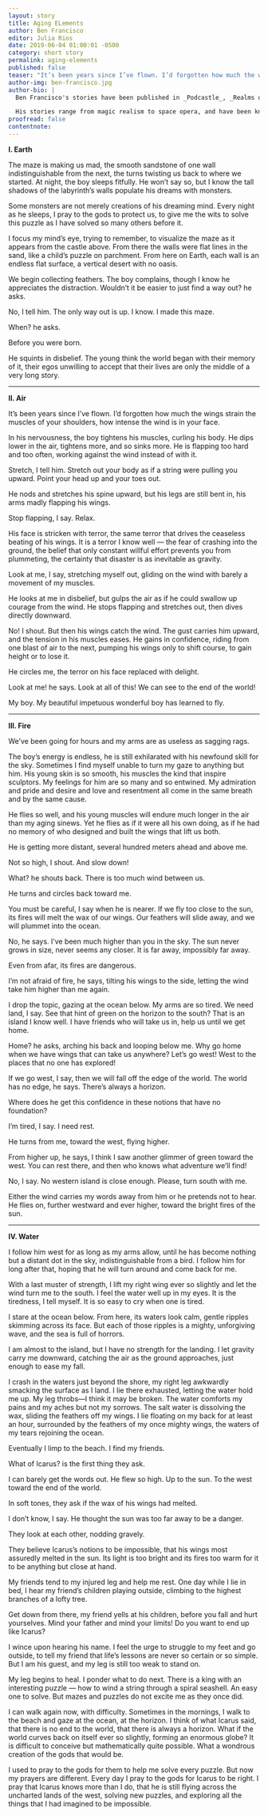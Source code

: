 ```yaml
---
layout: story
title: Aging ELements
author: Ben Francisco
editor: Julia Rios
date: 2019-06-04 01:00:01 -0500
category: short story
permalink: aging-elements
published: false
teaser: "It’s been years since I’ve flown. I’d forgotten how much the wings strain the muscles of your shoulders..."
author-img: ben-francisco.jpg
author-bio: |
  Ben Francisco's stories have been published in _Podcastle_, _Realms of Fantasy_, _Dreaming Again_, _Lady Churchill's Rosebud Wristlet_, _Shimmer_, _Best Gay Stories_, _Wilde Stories_, and _From Macho to Mariposa: New Gay Latino Fiction_.

  His stories range from magic realism to space opera, and have been known to feature oversexed ghosts, depressed precognitive psychics, and pantheistic vampire aliens who reproduce like moss. Common themes include cultural misunderstandings, family dysfunctions, LGBT experiences, and spiritual searches.
proofread: false
contentnote:
---
```


**I.	Earth**

The maze is making us mad, the smooth sandstone of one wall indistinguishable from the next, the turns twisting us back to where we started. At night, the boy sleeps fitfully. He won’t say so, but I know the tall shadows of the labyrinth’s walls populate his dreams with monsters.

Some monsters are not merely creations of his dreaming mind. Every night as he sleeps, I pray to the gods to protect us, to give me the wits to solve this puzzle as I have solved so many others before it.

I focus my mind’s eye, trying to remember, to visualize the maze as it appears from the castle above. From there the walls were flat lines in the sand, like a child’s puzzle on parchment. From here on Earth, each wall is an endless flat surface, a vertical desert with no oasis.

We begin collecting feathers. The boy complains, though I know he appreciates the distraction. Wouldn’t it be easier to just find a way out? he asks.

No, I tell him. The only way out is up. I know. I made this maze.

When? he asks.

Before you were born.

He squints in disbelief. The young think the world began with their memory of it, their egos unwilling to accept that their lives are only the middle of a very long story.

----

**II.	Air**

It’s been years since I’ve flown. I’d forgotten how much the wings strain the muscles of your shoulders, how intense the wind is in your face.

In his nervousness, the boy tightens his muscles, curling his body. He dips lower in the air, tightens more, and so sinks more. He is flapping too hard and too often, working against the wind instead of with it.

Stretch, I tell him. Stretch out your body as if a string were pulling you upward. Point your head up and your toes out.

He nods and stretches his spine upward, but his legs are still bent in, his arms madly flapping his wings.

Stop flapping, I say. Relax.

His face is stricken with terror, the same terror that drives the ceaseless beating of his wings. It is a terror I know well — the fear of crashing into the ground, the belief that only constant willful effort prevents you from plummeting, the certainty that disaster is as inevitable as gravity.

Look at me, I say, stretching myself out, gliding on the wind with barely a movement of my muscles.

He looks at me in disbelief, but gulps the air as if he could swallow up courage from the wind. He stops flapping and stretches out, then dives directly downward.

No! I shout. But then his wings catch the wind. The gust carries him upward, and the tension in his muscles eases. He gains in confidence, riding from one blast of air to the next, pumping his wings only to shift course, to gain height or to lose it.

He circles me, the terror on his face replaced with delight.

Look at me! he says. Look at all of this! We can see to the end of the world!

My boy. My beautiful impetuous wonderful boy has learned to fly.

----

**III.	Fire**

We’ve been going for hours and my arms are as useless as sagging rags.

The boy’s energy is endless, he is still exhilarated with his newfound skill for the sky. Sometimes I find myself unable to turn my gaze to anything but him. His young skin is so smooth, his muscles the kind that inspire sculptors. My feelings for him are so many and so entwined. My admiration and pride and desire and love and resentment all come in the same breath and by the same cause.

He flies so well, and his young muscles will endure much longer in the air than my aging sinews. Yet he flies as if it were all his own doing, as if he had no memory of who designed and built the wings that lift us both.

He is getting more distant, several hundred meters ahead and above me.

Not so high, I shout. And slow down!

What? he shouts back. There is too much wind between us.

He turns and circles back toward me.

You must be careful, I say when he is nearer. If we fly too close to the sun, its fires will melt the wax of our wings. Our feathers will slide away, and we will plummet into the ocean.

No, he says. I’ve been much higher than you in the sky. The sun never grows in size, never seems any closer. It is far away, impossibly far away.

Even from afar, its fires are dangerous.

I’m not afraid of fire, he says, tilting his wings to the side, letting the wind take him higher than me again.

I drop the topic, gazing at the ocean below. My arms are so tired.
We need land, I say. See that hint of green on the horizon to the south? That is an island I know well. I have friends who will take us in, help us until we get home.

Home? he asks, arching his back and looping below me. Why go home when we have wings that can take us anywhere? Let’s go west! West to the places that no one has explored!

If we go west, I say, then we will fall off the edge of the world.
The world has no edge, he says. There’s always a horizon.

Where does he get this confidence in these notions that have no foundation?

I’m tired, I say. I need rest.

He turns from me, toward the west, flying higher.

From higher up, he says, I think I saw another glimmer of green toward the west. You can rest there, and then who knows what adventure we’ll find!

No, I say. No western island is close enough. Please, turn south with me.

Either the wind carries my words away from him or he pretends not to hear. He flies on, further westward and ever higher, toward the bright fires of the sun.

----

**IV.	Water**

I follow him west for as long as my arms allow, until he has become nothing but a distant dot in the sky, indistinguishable from a bird. I follow him for long after that, hoping that he will turn around and come back for me.

With a last muster of strength, I lift my right wing ever so slightly and let the wind turn me to the south. I feel the water well up in my eyes. It is the tiredness, I tell myself. It is so easy to cry when one is tired.

I stare at the ocean below. From here, its waters look calm, gentle ripples skimming across its face. But each of those ripples is a mighty, unforgiving wave, and the sea is full of horrors.

I am almost to the island, but I have no strength for the landing. I let gravity carry me downward, catching the air as the ground approaches, just enough to ease my fall.

I crash in the waters just beyond the shore, my right leg awkwardly smacking the surface as I land. I lie there exhausted, letting the water hold me up. My leg throbs—I think it may be broken. The water comforts my pains and my aches but not my sorrows. The salt water is dissolving the wax, sliding the feathers off my wings. I lie floating on my back for at least an hour, surrounded by the feathers of my once mighty wings, the waters of my tears rejoining the ocean.

Eventually I limp to the beach. I find my friends.

What of Icarus? is the first thing they ask.

I can barely get the words out. He flew so high. Up to the sun. To the west toward the end of the world.

In soft tones, they ask if the wax of his wings had melted.

I don’t know, I say. He thought the sun was too far away to be a danger.

They look at each other, nodding gravely.

They believe Icarus’s notions to be impossible, that his wings most assuredly melted in the sun. Its light is too bright and its fires too warm for it to be anything but close at hand.

My friends tend to my injured leg and help me rest. One day while I lie in bed, I hear my friend’s children playing outside, climbing to the highest branches of a lofty tree.

Get down from there, my friend yells at his children, before you fall and hurt yourselves. Mind your father and mind your limits! Do you want to end up like Icarus?

I wince upon hearing his name. I feel the urge to struggle to my feet and go outside, to tell my friend that life’s lessons are never so certain or so simple. But I am his guest, and my leg is still too weak to stand on.

My leg begins to heal. I ponder what to do next. There is a king with an interesting puzzle — how to wind a string through a spiral seashell. An easy one to solve. But mazes and puzzles do not excite me as they once did.

I can walk again now, with difficulty. Sometimes in the mornings, I walk to the beach and gaze at the ocean, at the horizon. I think of what Icarus said, that there is no end to the world, that there is always a horizon. What if the world curves back on itself ever so slightly, forming an enormous globe? It is difficult to conceive but mathematically quite possible. What a wondrous creation of the gods that would be.

I used to pray to the gods for them to help me solve every puzzle. But now my prayers are different. Every day I pray to the gods for Icarus to be right. I pray that Icarus knows more than I do, that he is still flying across the uncharted lands of the west, solving new puzzles, and exploring all the things that I had imagined to be impossible.
